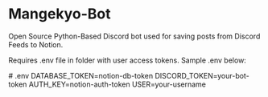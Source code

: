 # Mangekyo-Bot
Open Source Python-Based Discord bot used for saving posts from Discord Feeds to Notion.

Requires .env file in folder with user access tokens. Sample .env below:

\# .env
DATABASE_TOKEN=notion-db-token
DISCORD_TOKEN=your-bot-token
AUTH_KEY=notion-auth-token
USER=your-username
